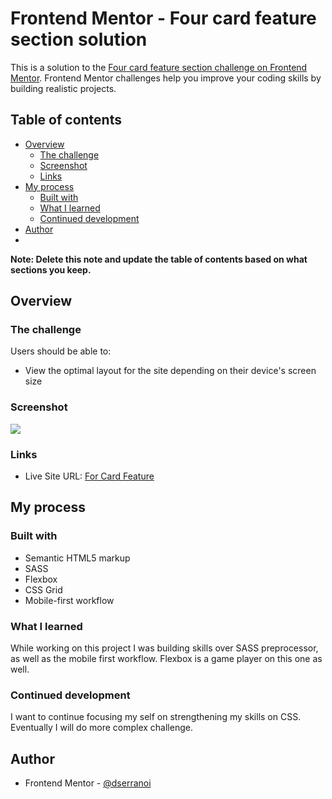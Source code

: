 # Frontend Mentor - Four card feature section solution

This is a solution to the [Four card feature section challenge on Frontend Mentor](https://www.frontendmentor.io/challenges/four-card-feature-section-weK1eFYK). Frontend Mentor challenges help you improve your coding skills by building realistic projects. 

## Table of contents

- [Overview](#overview)
  - [The challenge](#the-challenge)
  - [Screenshot](#screenshot)
  - [Links](#links)
- [My process](#my-process)
  - [Built with](#built-with)
  - [What I learned](#what-i-learned)
  - [Continued development](#continued-development)
- [Author](#author)
- 

**Note: Delete this note and update the table of contents based on what sections you keep.**

## Overview

### The challenge

Users should be able to:

- View the optimal layout for the site depending on their device's screen size

### Screenshot

![](./screenshot.jpg)

### Links


- Live Site URL: [For Card Feature](https://dserranoi.github.io/four-card-feature/)

## My process

### Built with

- Semantic HTML5 markup
- SASS
- Flexbox
- CSS Grid
- Mobile-first workflow

### What I learned

While working on this project I was building skills over SASS preprocessor, as well as the mobile first workflow. Flexbox is a game player on this one as well.



### Continued development

I want to continue focusing my self on strengthening my skills on CSS. Eventually I will do more complex challenge.

## Author


- Frontend Mentor - [@dserranoi](https://www.frontendmentor.io/profile/dserranoi)
